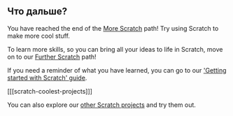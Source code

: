 ## Что дальше?

You have reached the end of the [More Scratch](https://projects.raspberrypi.org/en/pathways/more-scratch) path! Try using Scratch to make more cool stuff.

To learn more skills, so you can bring all your ideas to life in Scratch, move on to our [Further Scratch](https://projects.raspberrypi.org/en/pathways/further-scratch) path!

If you need a reminder of what you have learned, you can go to our ['Getting started with Scratch' guide](https://projects.raspberrypi.org/en/projects/getting-started-scratch).

[[[scratch-coolest-projects]]]

You can also explore our [other Scratch projects](https://projects.raspberrypi.org/en/projects?software%5B%5D=scratch&curriculum%5B%5D=%201) and try them out.

